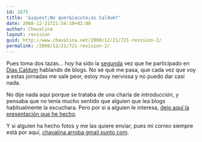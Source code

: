```yaml
---
id: 2675
title: '&iquest;No quer&iacute;as Caldum?'
date: 2008-12-21T21:54:10+02:00
author: Chavalina
layout: revision
guid: http://www.chavalina.net/2008/12/21/721-revision-2/
permalink: /2008/12/21/721-revision-2/
---
```

Pues toma dos tazas… hoy ha sido la <a href="http://chavalina.net/comentar.php?idpost=522" target="_blank">segunda</a> vez que he participado en <a href="http://diascaldum.um.es/" target="_blank">D&iacute;as Caldum</a> hablando de blogs. No sé qué me pasa, que cada vez que voy a estas jornadas me sale peor, estoy muy nerviosa y no puedo dar casi nada.

No dije nada aqu&iacute; porque se trataba de una charla de _introducción_, y pensaba que no ten&iacute;a mucho sentido que alguien que lea blogs habitualmente la escuchara. Pero por si a alguien le interesa, <a href="http://www.chavalina.net/ficheros/caldum3.pdf" target="_blank">dejo aqu&iacute; la presentación que he hecho</a>.

Y si alguien ha hecho fotos y me las quiere enviar, pues mi correo siempre está por aqu&iacute;, <a href="mailto:chavalina@gmail.com" target="_blank">chavalina arroba gmail punto com</a>.